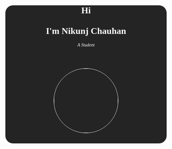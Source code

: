 <html>
<head>
<link rel="preconnect" href="https://fonts.googleapis.com">
<link rel="preconnect" href="https://fonts.gstatic.com" crossorigin>
<link href="https://fonts.googleapis.com/css2?family=Alumni+Sans+Pinstripe:ital@0;1&family=Doto:wght@100..900&family=Funnel+Display:wght@300..800&family=Open+Sans:ital,wght@0,300..800;1,300..800&family=Orbitron:wght@400..900&display=swap" rel="stylesheet">
    <meta charset="UTF-8">
    <meta name="viewport" content="width=device-width, initial-scale=1.0">
    <title>Document</title>
</head>
<body style='padding: 16px;'>
<div style='place-items: center; background-color: #242424; border-radius: 24px'>
<h1 align='center'><a style='color: white; font-family: "Orbitron", serif;'> <b>Hi</b> 
<br/>👋<br/><b>I'm Nikunj Chauhan</b></a></h1>

<h6  align='center' style='color: white; font-family: "Orbitron", serif;'>A Student</h6>
<div style='display: flex; padding: 16px; justify-content: center; width: 100%;'>
    <img src= './assets/coding.gif' style='height: 200px; aspect-ratio: 1/1; border-radius: 50%; border: 1px solid #f5f5f5; margin: 16px;'/>
</div>


</div>
</body>
</html>
